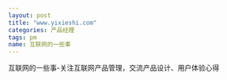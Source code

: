 ```yaml
---
layout: post
title: "www.yixieshi.com"
categories: 产品经理
tags: pm
name: 互联网的一些事
---
```


互联网的一些事-关注互联网产品管理，交流产品<!--break-->设计、用户体验心得

